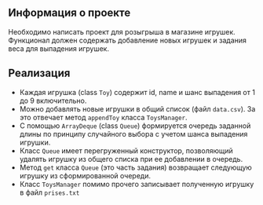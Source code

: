 ## Информация о проекте
Необходимо написать проект для розыгрыша в магазине игрушек.  
Функционал должен содержать добавление новых игрушек и задания веса для выпадения игрушек.

## Реализация
- Каждая игрушка (class `Toy`) содержит id, name и шанс выпадения от 1 до 9 включительно.
- Можно добавлять новые игрушки в общий список (файл `data.csv`). За это отвечает метод `appendToy` класса `ToysManager`.
- С помощью `ArrayDeque` (class `Queue`) формируется очередь заданной длины по принципу случайного выбора с учетом шанса выпадения игрушки.
- Класс `Queue` имеет перегруженный конструктор, позволяющий удалять игрушку из общего списка при ее добавлении в очередь.
- Метод `get` класса `Queue` (это часть задания) возвращает следующую игрушку из сформированной очереди.
- Класс `ToysManager` помимо прочего записывает полученную игрушку в файл `prises.txt`